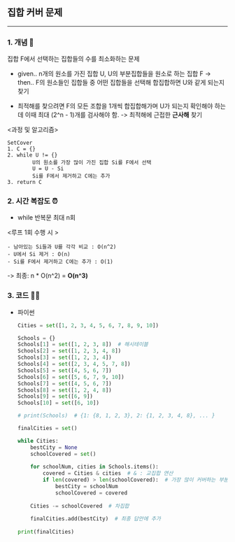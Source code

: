 ## 집합 커버 문제
---

### 1. 개념 🌱

집합 F에서 선택하는 집합들의 수를 최소화하는 문제

- given.. n개의 원소를 가진 집합 U, U의 부분집합들을 원소로 하는 집합 F -> then.. F의 원소들인 집합들 중 어떤 집합들을 선택해 합집합하면 U와 같게 되는지 찾기

- 최적해를 찾으려면 F의 모든 조합을 1개씩 합집합해가며 U가 되는지 확인해야 하는데 이때 최대 (2^n - 1)개를 검사해야 함. -> 최적해에 근접한 **근사해** 찾기

<과정 및 알고리즘>

    SetCover
    1. C = {}
    2. while U != {}
            U의 원소를 가장 많이 가진 집합 Si를 F에서 선택
            U = U - Si
            Si를 F에서 제거하고 C에는 추가
    3. return C

### 2. 시간 복잡도 ⏰
- while 반복문 최대 n회

<루프 1회 수행 시 >

    - 남아있는 Si들과 U를 각각 비교 : O(n^2)
    - U에서 Si 제거 : O(n)
    - Si를 F에서 제거하고 C에는 추가 : O(1)

-> 최종: n * O(n^2) = **O(n^3)**

### 3. 코드 🧑‍💻

- 파이썬

    ```python
    Cities = set([1, 2, 3, 4, 5, 6, 7, 8, 9, 10])

    Schools = {}
    Schools[1] = set([1, 2, 3, 8])  # 해시테이블 
    Schools[2] = set([1, 2, 3, 4, 8])
    Schools[3] = set([1, 2, 3, 4])
    Schools[4] = set([2, 3, 4, 5, 7, 8])
    Schools[5] = set([4, 5, 6, 7])
    Schools[6] = set([5, 6, 7, 9, 10])
    Schools[7] = set([4, 5, 6, 7])
    Schools[8] = set([1, 2, 4, 8])
    Schools[9] = set([6, 9])
    Schools[10] = set([6, 10])

    # print(Schools)  # {1: {8, 1, 2, 3}, 2: {1, 2, 3, 4, 8}, ... }

    finalCities = set()

    while Cities:
        bestCity = None
        schoolCovered = set()
        
        for schoolNum, cities in Schools.items():
            covered = Cities & cities  # & : 교집합 연산
            if len(covered) > len(schoolCovered):  # 가장 많이 커버하는 부분집합 찾기
                bestCity = schoolNum
                schoolCovered = covered
        
        Cities -= schoolCovered  # 차집합
        
        finalCities.add(bestCity)  # 최종 답안에 추가
        
    print(finalCities)
    ```

